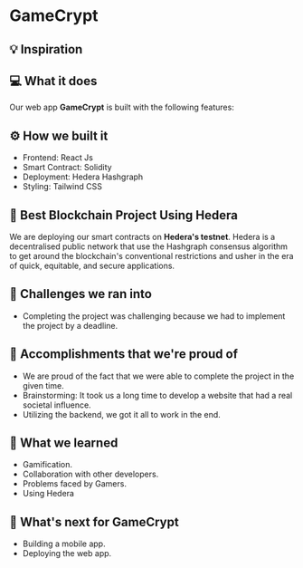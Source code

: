 # GameCrypt

## 💡 Inspiration

## 💻 What it does

Our web app **GameCrypt** is built with the following features:

## ⚙️ How we built it

- Frontend: React Js
- Smart Contract: Solidity
- Deployment: Hedera Hashgraph
- Styling: Tailwind CSS

## 🔐 Best Blockchain Project Using Hedera

We are deploying our smart contracts on **Hedera's testnet**. Hedera is a decentralised public network that use the Hashgraph consensus algorithm to get around the blockchain's conventional restrictions and usher in the era of quick, equitable, and secure applications.

## 🧠 Challenges we ran into

- Completing the project was challenging because we had to implement the project by a deadline.

## 🏅 Accomplishments that we're proud of

- We are proud of the fact that we were able to complete the project in the given time.
- Brainstorming: It took us a long time to develop a website that had a real societal influence.
- Utilizing the backend, we got it all to work in the end.

## 📖 What we learned
- Gamification.
- Collaboration with other developers.
- Problems faced by Gamers.
- Using Hedera

## 🚀 What's next for GameCrypt

- Building a mobile app.
- Deploying the web app.
